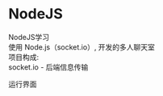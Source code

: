 # NodeJS
NodeJS学习<br/>
使用 Node.js（socket.io）, 开发的多人聊天室 <br/>
项目构成: <br/>
socket.io - 后端信息传输<br/>

运行界面 <br>
